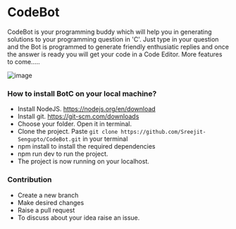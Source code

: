 # CodeBot
CodeBot is your programming buddy which will help you in generating solutions to your programming question in 'C'. Just type in your question and the Bot is programmed to generate friendly enthusiatic replies and once the answer is ready you will get your code in a Code Editor. More features to come.....

![image](https://github.com/Sreejit-Sengupto/CodeBot/assets/69980616/5ebf12b8-2208-489c-9aed-1fdd2191459e)

### How to install BotC on your local machine?
- Install NodeJS. https://nodejs.org/en/download
- Install git. https://git-scm.com/downloads
- Choose your folder. Open it in terminal.
- Clone the project. Paste `git clone https://github.com/Sreejit-Sengupto/CodeBot.git` in your terminal
- npm install to install the required dependencies
- npm run dev to run the project.
- The project is now running on your localhost.

### Contribution
- Create a new branch
- Make desired changes
- Raise a pull request
- To discuss about your idea raise an issue.
